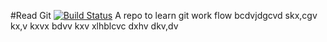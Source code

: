 #Read Git
[![Build Status](https://travis-ci.org/reifred/LearnGit.svg?branch=develop)](https://travis-ci.org/reifred/LearnGit)
A repo to learn git work flow
bcdvjdgcvd skx,cgv kx,v kxvx
bdvv kxv xlhblcvc
dxhv dkv,dv
